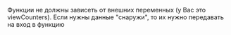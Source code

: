 Функции не должны зависеть от внешних переменных (у Вас это viewCounters). Если нужны данные "снаружи", то их нужно передавать на вход в функцию
